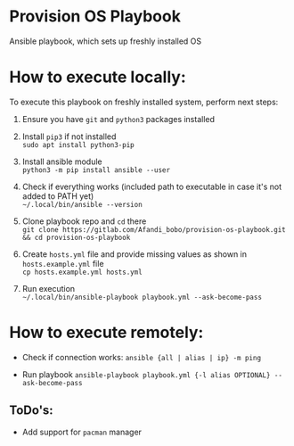# Provision OS Playbook

Ansible playbook, which sets up freshly installed OS


# How to execute locally:
To execute this playbook on freshly installed system, perform next steps:
1. Ensure you have `git` and `python3` packages installed
2. Install `pip3` if not installed<br/>
`sudo apt install python3-pip`

3. Install ansible module <br/>
`python3 -m pip install ansible --user`

4. Check if everything works (included path to executable in case it's not added to PATH yet) <br/>
`~/.local/bin/ansible --version` 

5. Clone playbook repo and `cd` there <br/>
`git clone https://gitlab.com/Afandi_bobo/provision-os-playbook.git && cd provision-os-playbook`

6. Create `hosts.yml` file and provide missing values as shown in `hosts.example.yml` file <br/>
`cp hosts.example.yml hosts.yml`

7. Run execution <br/>
`~/.local/bin/ansible-playbook playbook.yml --ask-become-pass`


# How to execute remotely:
* Check if connection works:
`ansible {all | alias | ip} -m ping`

* Run playbook
`ansible-playbook playbook.yml {-l alias OPTIONAL} --ask-become-pass`


## ToDo's:
* Add support for `pacman` manager
